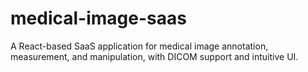# medical-image-saas
A React-based SaaS application for medical image annotation, measurement, and manipulation, with DICOM support and intuitive UI.
